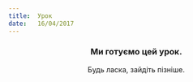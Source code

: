 ```yaml
---
title:  Урок
date:   16/04/2017
---
```


### <center>Ми готуємо цей урок.</center>
<center>Будь ласка, зайдіть пізніше.</center>